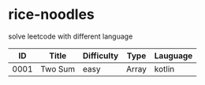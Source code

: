 # rice-noodles

solve leetcode with different language 

ID | Title | Difficulty| Type | Lauguage 
---- | --- | --- | ---| ---|
0001 | Two Sum | easy | Array | kotlin

